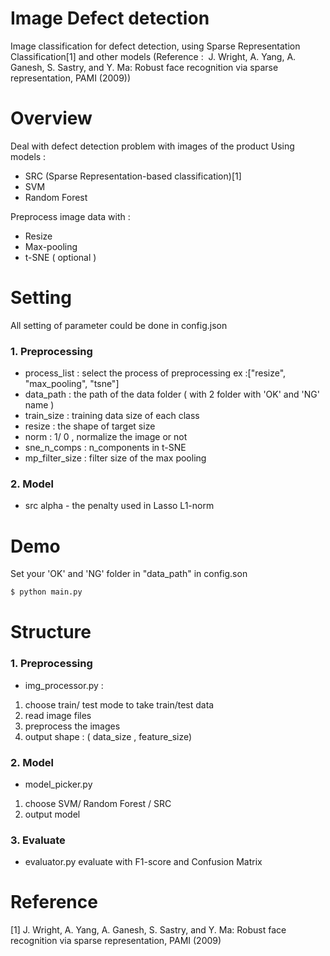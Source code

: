 ﻿# Image Defect detection 
Image classification for defect detection, using Sparse Representation Classification[1] and other models
(Reference :  J. Wright, A. Yang, A. Ganesh, S. Sastry, and Y. Ma:
Robust face recognition via sparse representation, PAMI (2009))


# Overview

Deal with defect detection problem with images of the product
Using models :
  -  SRC (Sparse Representation-based classification)[1]
  - SVM
  -  Random Forest  
 

Preprocess image data with :
  -   Resize 
  -   Max-pooling
  -   t-SNE ( optional ) 


# Setting
All setting of parameter could be done in config.json
### 1. Preprocessing
  -   process_list : select the process of preprocessing ex :["resize", "max_pooling", "tsne"]
  - data_path : the path of the data folder ( with 2 folder with 'OK' and 'NG' name )
  - train_size : training data size of each class
  - resize : the shape of target size
  - norm : 1/ 0 , normalize the image or not
  - sne_n_comps : n_components in t-SNE
  - mp_filter_size : filter size of the max pooling

### 2. Model
- src alpha - the penalty used in Lasso L1-norm

# Demo

Set your 'OK' and 'NG' folder in "data_path" in config.son
               

```sh
$ python main.py 
```

# Structure 
### 1. Preprocessing
  -   img_processor.py : 
  1. choose train/ test mode to take train/test data
  2. read image files 
  3. preprocess the images
  4. output  shape : ( data_size , feature_size)

### 2. Model
- model_picker.py
1. choose SVM/ Random Forest / SRC 
2. output model 

### 3. Evaluate
- evaluator.py 
evaluate with F1-score and Confusion Matrix

# Reference
[1] J. Wright, A. Yang, A. Ganesh, S. Sastry, and Y. Ma: Robust face recognition via sparse representation, PAMI (2009)

